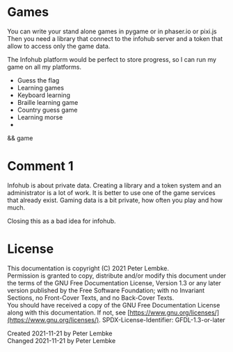 # Games
You can write your stand alone games in pygame or in phaser.io or pixi.js
Then you need a library that connect to the infohub server and a token that allow to access only the game data.

The Infohub platform would be perfect to store progress, so I can run my game on all my platforms.

* Guess the flag
* Learning games
* Keyboard learning
* Braille learning game
* Country guess game
* Learning morse
* 

&& game

# Comment 1
Infohub is about private data. Creating a library and a token system and an administrator is a lot of work.
It is better to use one of the game services that already exist.
Gaming data is a bit private, how often you play and how much.

Closing this as a bad idea for infohub.

# License
This documentation is copyright (C) 2021 Peter Lembke.  
Permission is granted to copy, distribute and/or modify this document under the terms of the GNU Free Documentation License, Version 1.3 or any later version published by the Free Software Foundation; with no Invariant Sections, no Front-Cover Texts, and no Back-Cover Texts.  
You should have received a copy of the GNU Free Documentation License along with this documentation. If not, see [https://www.gnu.org/licenses/](https://www.gnu.org/licenses/).  SPDX-License-Identifier: GFDL-1.3-or-later

Created 2021-11-21 by Peter Lembke  
Changed 2021-11-21 by Peter Lembke  
